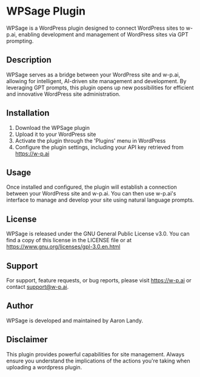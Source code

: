# WPSage Plugin

WPSage is a WordPress plugin designed to connect WordPress sites to w-p.ai, enabling development and management of WordPress sites via GPT prompting.

## Description

WPSage serves as a bridge between your WordPress site and w-p.ai, allowing for intelligent, AI-driven site management and development. By leveraging GPT prompts, this plugin opens up new possibilities for efficient and innovative WordPress site administration.

## Installation

1. Download the WPSage plugin
2. Upload it to your WordPress site
3. Activate the plugin through the 'Plugins' menu in WordPress
4. Configure the plugin settings, including your API key retrieved from https://w-p.ai

## Usage

Once installed and configured, the plugin will establish a connection between your WordPress site and w-p.ai. You can then use w-p.ai's interface to manage and develop your site using natural language prompts.


## License

WPSage is released under the GNU General Public License v3.0. You can find a copy of this license in the LICENSE file or at https://www.gnu.org/licenses/gpl-3.0.en.html

## Support

For support, feature requests, or bug reports, please visit https://w-p.ai or contact support@w-p.ai.

## Author

WPSage is developed and maintained by Aaron Landy.

## Disclaimer

This plugin provides powerful capabilities for site management. Always ensure you understand the implications of the actions you're taking when uploading a wordpress plugin.
